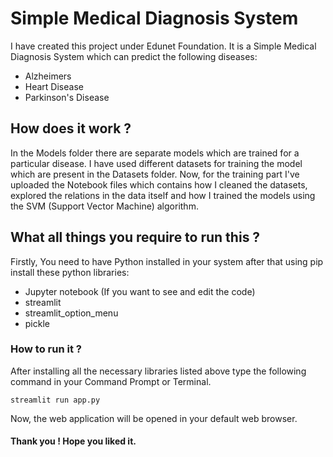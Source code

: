 # Simple Medical Diagnosis System
I have created this project under Edunet Foundation. It is a Simple Medical Diagnosis System which can predict the following diseases:
* Alzheimers
* Heart Disease
* Parkinson's Disease
## How does it work ?
In the Models folder there are separate models which are trained for a particular disease. I have used different datasets for training the model which are present in the Datasets folder.
Now, for the training part I've uploaded the Notebook files which contains how I cleaned the datasets, explored the relations in the data itself and how I trained the models using the SVM (Support Vector Machine) algorithm.

## What all things you require to run this ?
Firstly, You need to have Python installed in your system after that using pip install these python libraries: 
* Jupyter notebook (If you want to see and edit the code)
* streamlit
* streamlit_option_menu
* pickle

### How to run it ?
After installing all the necessary libraries listed above type the following command in your Command Prompt or Terminal. 
```
streamlit run app.py
```
Now, the web application will be opened in your default web browser. 

#### Thank you ! Hope you liked it.

